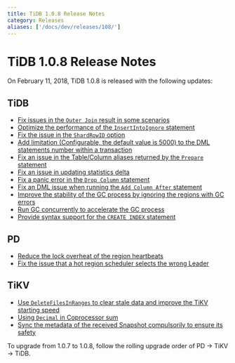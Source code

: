 ```yaml
---
title: TiDB 1.0.8 Release Notes
category: Releases
aliases: ['/docs/dev/releases/108/']
---
```


# TiDB 1.0.8 Release Notes

On February 11, 2018, TiDB 1.0.8 is released with the following updates:

## TiDB

- [Fix issues in the `Outer Join` result in some scenarios](https://github.com/pingcap/tidb/pull/5712)
- [Optimize the performance of the `InsertIntoIgnore` statement](https://github.com/pingcap/tidb/pull/5738)
- [Fix the issue in the `ShardRowID` option](https://github.com/pingcap/tidb/pull/5751)
- [Add limitation (Configurable, the default value is 5000) to the DML statements number within a transaction](https://github.com/pingcap/tidb/pull/5754)
- [Fix an issue in the Table/Column aliases returned by the `Prepare` statement](https://github.com/pingcap/tidb/pull/5776)
- [Fix an issue in updating statistics delta](https://github.com/pingcap/tidb/pull/5787)
- [Fix a panic error in the `Drop Column` statement](https://github.com/pingcap/tidb/pull/5805)
- [Fix an DML issue when running the `Add Column After` statement](https://github.com/pingcap/tidb/pull/5818)
- [Improve the stability of the GC process by ignoring the regions with GC errors](https://github.com/pingcap/tidb/pull/5815)
- [Run GC concurrently to accelerate the GC process](https://github.com/pingcap/tidb/pull/5850)
- [Provide syntax support for the `CREATE INDEX` statement](https://github.com/pingcap/tidb/pull/5853)

## PD

- [Reduce the lock overheat of the region heartbeats](https://github.com/pingcap/pd/pull/932)
- [Fix the issue that a hot region scheduler selects the wrong Leader](https://github.com/pingcap/pd/pull/939)

## TiKV

- [Use `DeleteFilesInRanges` to clear stale data and improve the TiKV starting speed](https://github.com/pingcap/tikv/pull/2740)
- [Using `Decimal` in Coprocessor sum](https://github.com/pingcap/tikv/pull/2754)
- [Sync the metadata of the received Snapshot compulsorily to ensure its safety](https://github.com/pingcap/tikv/pull/2758)

To upgrade from 1.0.7 to 1.0.8, follow the rolling upgrade order of PD -> TiKV -> TiDB.
